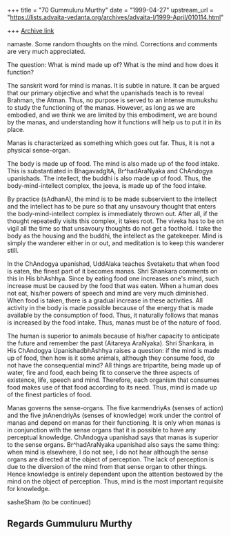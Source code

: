 +++
title = "70 Gummuluru Murthy"
date = "1999-04-27"
upstream_url = "https://lists.advaita-vedanta.org/archives/advaita-l/1999-April/010114.html"

+++
[Archive link](https://lists.advaita-vedanta.org/archives/advaita-l/1999-April/010114.html)

namaste.  Some random thoughts on the mind.  Corrections and
comments are very much appreciated.

The question: What is mind made up of? What is the mind and
how does it function?

The sanskrit word for mind is manas. It is subtle in nature.
It can be argued that our primary objective and what the upanishads
teach is to reveal Brahman, the Atman. Thus, no purpose is served
to an intense mumukshu to study the functioning of the manas.
However, as long as we are embodied, and we think we are limited
by this embodiment, we are bound by the manas, and understanding
how it functions will help us to put it in its place.

Manas is characterized as something which goes out far. Thus,
it is not a physical sense-organ.

The body is made up of food. The mind is also made up of the food
intake. This is substantiated in BhagavadgItA, Br^hadAraNyaka and
ChAndogya upanishads. The intellect, the buddhi is also made up
of food. Thus, the body-mind-intellect complex, the jeeva, is made
up of the food intake.

By practice (sAdhanA), the mind is to be made subservient to the
intellect and the intellect has to be pure so that any unsavoury
thought that enters the body-mind-intellect complex is immediately
thrown out. After all, if the thought repeatedly visits this complex,
it takes root. The viveka has to be on vigil all the time so that
unsavoury thoughts do not get a foothold. I take the body as the
housing and the buddhi, the intellect as the gatekeeper. Mind is
simply the wanderer either in or out, and meditation is to keep this
wanderer still.

In the ChAndogya upanishad, UddAlaka teaches Svetaketu that when food
is eaten, the finest part of it becomes manas. Shri Shankara comments
on this in His bhAshhya. Since by eating food one increases one's mind,
such increase must be caused by the food that was eaten. When a human
does not eat, his/her powers of speech and mind are very much diminished.
When food is taken, there is a gradual increase in these activities.
All activity in the body is made possible because of the energy that
is made available by the consumption of food. Thus, it naturally follows
that manas is increased by the food intake. Thus, manas must be of the
nature of food.

The human is superior to animals because of his/her capacity to anticipate
the future and remember the past (Aitareya AraNyaka). Shri Shankara, in
His ChAndogya UpanishadbhAshhya raises a question: if the mind is made up
of food, then how is it some animals, although they consume food, do not
have the consequential mind? All things are tripartite, being made up of
water, fire and food, each being fit to conserve the three aspects of
existence, life, speech and mind. Therefore, each organism that consumes
food makes use of that food according to its need. Thus, mind is made up
of the finest particles of food.

Manas governs the sense-organs. The five karmendriyAs (senses of action)
and the five jnAnendriyAs (senses of knowledge) work under the control
of manas and depend on manas for their functioning. It is only when manas
is in conjunction with the sense organs that it is possible to have any
perceptual knowledge. ChAndogya upanishad says that manas is superior to
the sense organs. Br^hadAraNyaka upanishad also says the same thing: when
mind is elsewhere, I do not see, I do not hear although the sense organs
are directed at the object of perception. The lack of perception is due
to the diversion of the mind from that sense organ to other things. Hence
knowledge is entirely dependent upon the attention bestowed by the mind
on the object of perception. Thus, mind is the most important requisite
for knowledge.

sasheSham (to be continued)

Regards
Gummuluru Murthy
------------------------------------------------------------------------

